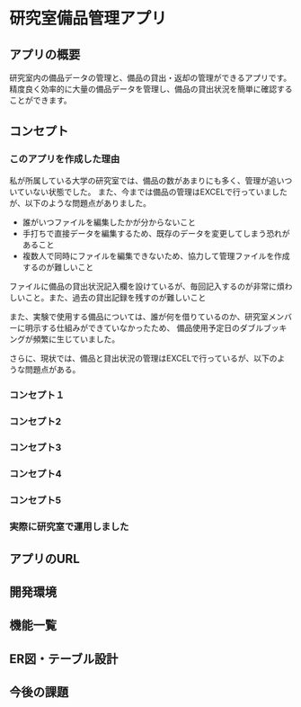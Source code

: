 # 研究室備品管理アプリ
## アプリの概要
研究室内の備品データの管理と、備品の貸出・返却の管理ができるアプリです。
精度良く効率的に大量の備品データを管理し、備品の貸出状況を簡単に確認することができます。

## コンセプト
### このアプリを作成した理由
私が所属している大学の研究室では、備品の数があまりにも多く、管理が追いついていない状態でした。
また、今までは備品の管理はEXCELで行っていましたが、以下のような問題点がありました。
- 誰がいつファイルを編集したかが分からないこと
- 手打ちで直接データを編集するため、既存のデータを変更してしまう恐れがあること
- 複数人で同時にファイルを編集できないため、協力して管理ファイルを作成するのが難しいこと




ファイルに備品の貸出状況記入欄を設けているが、毎回記入するのが非常に煩わしいこと。また、過去の貸出記録を残すのが難しいこと


また、実験で使用する備品については、誰が何を借りているのか、研究室メンバーに明示する仕組みができていなかったため、
備品使用予定日のダブルブッキングが頻繁に生じていました。

さらに、現状では、備品と貸出状況の管理はEXCELで行っているが、以下のような問題点がある。

### コンセプト１
### コンセプト2
### コンセプト3
### コンセプト4
### コンセプト5
### 実際に研究室で運用しました
## アプリのURL
## 開発環境
## 機能一覧
## ER図・テーブル設計
## 今後の課題

